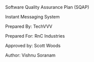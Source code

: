 Software Quality Assurance Plan (SQAP)

Instant Messaging System

Prepared By: TechVVV

Prepared For: RnC Industries

Approved by: Scott Woods

Author: Vishnu Soranam
